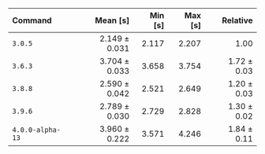 | Command | Mean [s] | Min [s] | Max [s] | Relative |
|:---|---:|---:|---:|---:|
| `3.0.5` | 2.149 ± 0.031 | 2.117 | 2.207 | 1.00 |
| `3.6.3` | 3.704 ± 0.033 | 3.658 | 3.754 | 1.72 ± 0.03 |
| `3.8.8` | 2.590 ± 0.042 | 2.521 | 2.649 | 1.20 ± 0.03 |
| `3.9.6` | 2.789 ± 0.030 | 2.729 | 2.828 | 1.30 ± 0.02 |
| `4.0.0-alpha-13` | 3.960 ± 0.222 | 3.571 | 4.246 | 1.84 ± 0.11 |
